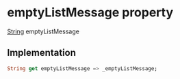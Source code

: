 


# emptyListMessage property









[String](https://api.flutter.dev/flutter/dart-core/String-class.html) emptyListMessage
  







## Implementation

```dart
String get emptyListMessage => _emptyListMessage;
```








